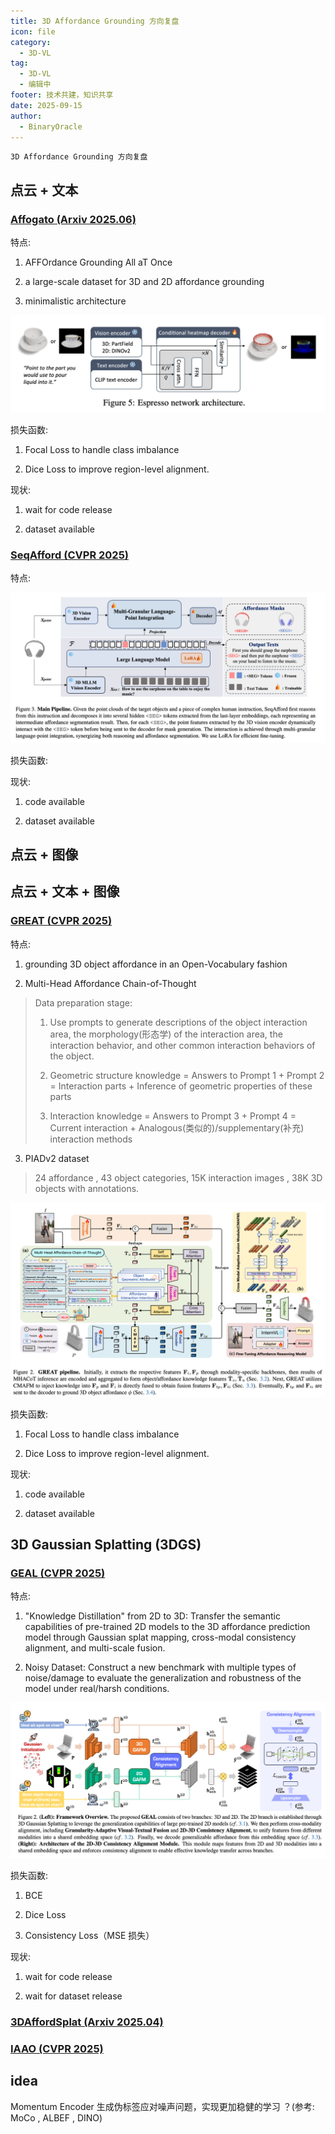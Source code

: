 ```yaml
---
title: 3D Affordance Grounding 方向复盘
icon: file
category:
  - 3D-VL
tag:
  - 3D-VL
  - 编辑中
footer: 技术共建，知识共享
date: 2025-09-15
author:
  - BinaryOracle
---
```


`3D Affordance Grounding 方向复盘` 

<!-- more -->

## 点云 + 文本

### [Affogato (Arxiv 2025.06)](https://arxiv.org/abs/2506.12009)

特点:

1. AFFOrdance Grounding All aT Once

2. a large-scale dataset for 3D and 2D affordance grounding

3. minimalistic architecture

![](affordance_grounding复盘/1.png)

损失函数:

1. Focal Loss to handle class imbalance

2. Dice Loss to improve region-level alignment.

现状:

1. wait for code release

2. dataset available

### [SeqAfford (CVPR 2025)](https://arxiv.org/abs/2412.01550)

特点:

![](affordance_grounding复盘/4.png)

损失函数:

现状:

1. code available

2. dataset available


## 点云 + 图像

## 点云 + 文本 + 图像

### [GREAT (CVPR 2025)](https://arxiv.org/abs/2411.19626)

特点:

1. grounding 3D object affordance in an Open-Vocabulary fashion

2. Multi-Head Affordance Chain-of-Thought

> Data preparation stage: 
> 
>  1. Use prompts to generate descriptions of the object interaction area, the morphology(形态学) of the interaction area, the interaction behavior, and other common interaction behaviors of the object.
>
>  2. Geometric structure knowledge = Answers to Prompt 1 + Prompt 2 = Interaction parts + Inference of geometric properties of these parts
> 
>  3. Interaction knowledge = Answers to Prompt 3 + Prompt 4 = Current interaction + Analogous(类似的)/supplementary(补充) interaction methods

3. PIADv2 dataset 

> 24 affordance ,  43 object categories, 15K interaction images , 38K 3D objects with annotations.

![](affordance_grounding复盘/2.png)

损失函数:

1. Focal Loss to handle class imbalance

2. Dice Loss to improve region-level alignment.

现状:

1. code available

2. dataset available

## 3D Gaussian Splatting (3DGS)

### [GEAL (CVPR 2025)](https://arxiv.org/abs/2412.09511)

特点:

1. "Knowledge Distillation" from 2D to 3D: Transfer the semantic capabilities of pre-trained 2D models to the 3D affordance prediction model through Gaussian splat mapping, cross-modal consistency alignment, and multi-scale fusion.

2. Noisy Dataset: Construct a new benchmark with multiple types of noise/damage to evaluate the generalization and robustness of the model under real/harsh conditions.

![](affordance_grounding复盘/3.png)

损失函数:

1. BCE

2. Dice Loss

3. Consistency Loss（MSE 损失）

现状:

1. wait for code release

2. wait for dataset release

### [3DAffordSplat (Arxiv 2025.04)](https://arxiv.org/abs/2504.11218)

### [IAAO (CVPR 2025)](https://arxiv.org/abs/2504.06827)


## idea

Momentum Encoder 生成伪标签应对噪声问题，实现更加稳健的学习 ？(参考: MoCo , ALBEF , DINO)



